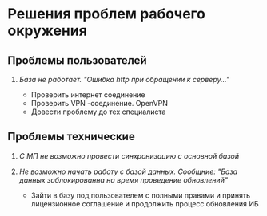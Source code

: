 # Решения проблем рабочего окружения

## Проблемы пользователей

1. *База не работает. "Ошибка http при обращении к серверу..."*

    * Проверить интернет соединение
    * Проверить VPN -соединение. OpenVPN
    * Довести проблему до тех специалиста

## Проблемы технические

1. *С МП не возможно провести синхронизацию с основной базой*

1. *Не возможно начать работу с базой данных. Сообщние: "База данных заблокированна на время проведение обновлений"*
    * Зайти в базу под пользователем с полными правами и принять лицензионное соглашение и продолжить процесс обновления ИБ
